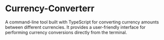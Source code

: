 # Currency-Converterr
A command-line tool built with TypeScript for converting currency amounts between different currencies. It provides a user-friendly interface for performing currency conversions directly from the terminal. 
